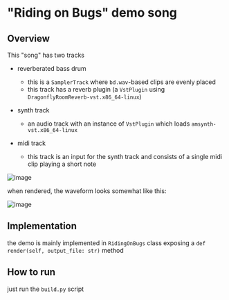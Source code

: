 # "Riding on Bugs" demo song

## Overview

This "song" has two tracks

- reverberated bass drum 
  - this is a `SamplerTrack` where  `bd.wav`-based clips are evenly placed
  - this track has a reverb plugin (a `VstPlugin` using `DragonflyRoomReverb-vst.x86_64-linux`)
  
- synth track
  - an audio track with an instance of `VstPlugin` which loads `amsynth-vst.x86_64-linux`
- midi track
  - this track is an input for the synth track and consists of a single midi clip playing a short note

![image](https://user-images.githubusercontent.com/21345604/93659049-ee8d0f80-fa49-11ea-91b4-8085965048e4.png)

when rendered, the waveform looks somewhat like this:

![image](https://user-images.githubusercontent.com/21345604/93659060-19776380-fa4a-11ea-9abb-09bd996b9e9c.png)

## Implementation

the demo is mainly implemented in `RidingOnBugs` class exposing a
`def render(self, output_file: str)` method

## How to run

just run the `build.py` script
  
